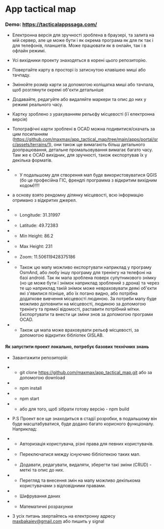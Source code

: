 # App tactical map

### Demo: https://tacticalappssaga.com/
- Електронна версія для зручності зроблена в браузері, та залита на мій сервер, але це може бути і як окрема програма як для пк так і для телефонів, планшетів. Може працювати як в онлайн, так і в офлайн режимі.
- Усі вихідники проекту знаходяться в корені цього репозиторію.
- Повертайте карту в просторі із затиснутою клавішею миші або тачпаду.
- Змінюйте розмір карти за допомогою коліщатка миші або тачпала, щоб розглянути окремі об'єкти детальніше
- Додавайте, редагуйте або видаляйте маркери та опис до них у режимі реального часу.
- Картку зроблено з урахуванням рельєфу місцевості (її електронна версія)
- Топографічні карти зроблені в OCAD можна подивитися/скачать за цим посиланням (https://github.com/maxmax/app_tactical_map/tree/main/apps/portal/src/assets/terrains/1), они також ще вимагають більш детального доопрацювання, детальне промальовування вимагає багато часу. Там же є OCAD вихідник, для зручності, також експортував їх у декілька форматів.
- - У подальшому для створення мап буде використовуватися QGIS (бо це професійна ГІС, френдлі программа з відкритим вихідним кодом)!!!!
- а основу взято рендомну ділянку місцевості, всю інформацію отримано з відкритих джерел.

- - Longitude: 31.31997
- - Latitude: 49.72383
- - Min Height: 86.2
- - Max Height: 231
- - Zoom: 11.506119428375186

- - Також цю мапу можливо експортувати наприклад у програму OsmAnd, або любу іншу програму для тренінгу на телефоні на базі android. Так як мапа зроблена поверх супутникового знімку (но це може бути ї знімок наприклад зроблений з дрона) та через те що наприклад такій знімок може невраховувати деякі об'єкти які з'явилися пізніше, або їх погано видно, або потрібна додаткове вивчення місцевості людиною. За потреби мапу буде можливо доповнити на місцевості, людиною за допомогою тренінгу та прямої відомості, раставити потрібний мітки. Експортувати та  внести ци зміни знов за допомогою програми OCAD.
- - Також ця мапа може враховувати рельєф місцевості, за допомогою відкритих бібліотек  GISLAB.

#### Як запустити проект локально, потребує базових технічних знань
- Завантажити репозиторій:
- - git clone https://github.com/maxmax/app_tactical_map.git або за допомогою download
- - npm install
- - npm start
- - або для того, щоб зібрати готову версію - npm build

- P.S Проект все ще знаходиться в стадії розробки, в подальшому він буде масштабуватися, буде додано багато корисного функціоналу. Наприклад:
- - Авторизація користувача, різні права для певних користувачів.
- - Переключатися между існуючию бібліотекою таких мап.
- - Додавати, редагувати, видаляти, зберегти такі зміни (CRUD) - меткі та опис до них.
- - Перегляд та внесення змін на мапу можливо декількома користувачами з відповідними правами.
- - Шифрування даних
- - Математичні розрахунки

- З усіх питань звертайтесь на електронну адресу maxbakaiev@gmail.com або пишить у signal
